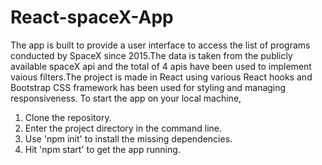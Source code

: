 # React-spaceX-App
The app is built to provide a user interface to access the list of programs conducted by SpaceX since 2015.The data is taken from the publicly available spaceX api and the total of 4 apis have been used to implement vaious filters.The project is made in React using various React hooks and Bootstrap CSS framework has been used for styling and managing responsiveness.
To start the app on your local machine,
1. Clone the repository.
2. Enter the project directory in the command line.
3. Use 'npm init' to install the missing dependencies.
4. Hit 'npm start' to get the app running.

